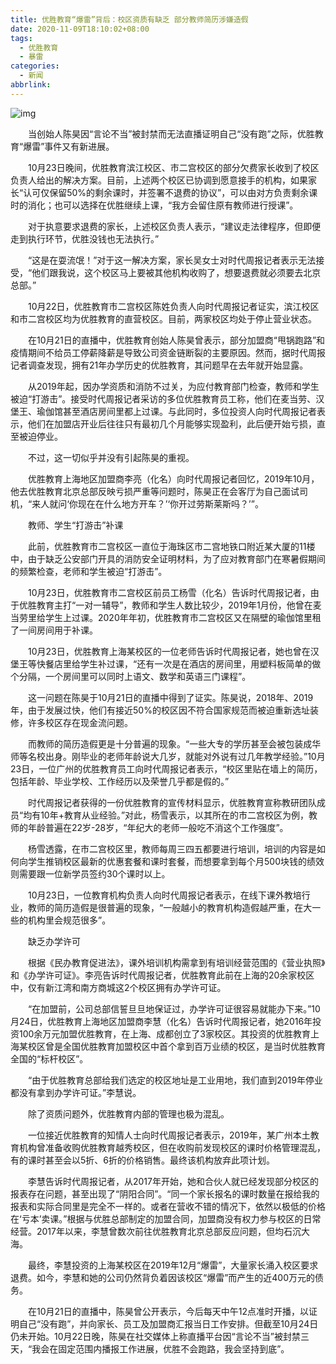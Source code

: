 ```yaml
---
title: 优胜教育“爆雷”背后：校区资质有缺乏 部分教师简历涉嫌造假
date: 2020-11-09T18:10:02+08:00
tags:
  - 优胜教育
  - 暴雷
categories:
  - 新闻
abbrlink:
---
```


![img](https://cdn.jsdelivr.net/gh/yakeing/Documentation@main/Hexo/images/321c-kcaeqzw9743724.jpg)

　　当创始人陈昊因“言论不当”被封禁而无法直播证明自己“没有跑”之际，优胜教育“爆雷”事件又有新进展。

　　10月23日晚间，优胜教育滨江校区、市二宫校区的部分欠费家长收到了校区负责人给出的解决方案。目前，上述两个校区已协调到愿意接手的机构，如果家长“认可仅保留50%的剩余课时，并签署不退费的协议”，可以由对方负责剩余课时的消化；也可以选择在优胜继续上课，“我方会留住原有教师进行授课”。

　　对于执意要求退费的家长，上述校区负责人表示，“建议走法律程序，但即便走到执行环节，优胜没钱也无法执行。”

　　“这是在耍流氓！”对于这一解决方案，家长吴女士对时代周报记者表示无法接受，“他们跟我说，这个校区马上要被其他机构收购了，想要退费就必须要去北京总部。”

　　10月22日，优胜教育市二宫校区陈姓负责人向时代周报记者证实，滨江校区和市二宫校区均为优胜教育的直营校区。目前，两家校区均处于停止营业状态。

　　在10月21日的直播中，优胜教育创始人陈昊曾表示，部分加盟商“甩锅跑路”和疫情期间不给员工停薪降薪是导致公司资金链断裂的主要原因。然而，据时代周报记者调查发现，拥有21年办学历史的优胜教育，其问题早在去年就开始显露。

　　从2019年起，因办学资质和消防不过关，为应付教育部门检查，教师和学生被迫“打游击”。接受时代周报记者采访的多位优胜教育员工称，他们在麦当劳、汉堡王、瑜伽馆甚至酒店房间里都上过课。与此同时，多位投资人向时代周报记者表示，他们在加盟店开业后往往只有最初几个月能够实现盈利，此后便开始亏损，直至被迫停业。

　　不过，这一切似乎并没有引起陈昊的重视。

　　优胜教育上海地区加盟商李亮（化名）向时代周报记者回忆，2019年10月，他去优胜教育北京总部反映亏损严重等问题时，陈昊正在会客厅为自己面试司机，“来人就问‘你现在在什么地方开车？’‘你开过劳斯莱斯吗？’”。

　　教师、学生“打游击”补课

　　此前，优胜教育市二宫校区一直位于海珠区市二宫地铁口附近某大厦的11楼中，由于缺乏公安部门开具的消防安全证明材料，为了应对教育部门在寒暑假期间的频繁检查，老师和学生被迫“打游击”。

　　10月23日，优胜教育市二宫校区前员工杨雪（化名）告诉时代周报记者，由于优胜教育主打“一对一辅导”，教师和学生人数比较少，2019年1月份，他曾在麦当劳里给学生上过课。2020年年初，优胜教育市二宫校区又在隔壁的瑜伽馆里租了一间房间用于补课。

　　10月23日，优胜教育上海某校区的一位老师告诉时代周报记者，她也曾在汉堡王等快餐店里给学生补过课，“还有一次是在酒店的房间里，用塑料板简单的做个分隔，一个房间里可以同时上语文、数学和英语三门课程”。

　　这一问题在陈昊于10月21日的直播中得到了证实。陈昊说，2018年、2019年，由于发展过快，他们有接近50%的校区因不符合国家规范而被迫重新选址装修，许多校区存在现金流问题。

　　而教师的简历造假更是十分普遍的现象。“一些大专的学历甚至会被包装成华师等名校出身。刚毕业的老师年龄说大几岁，就能对外说有过几年教学经验。”10月23日，一位广州的优胜教育员工向时代周报记者表示，“校区里贴在墙上的简历，包括年龄、毕业学校、工作经历以及荣誉几乎都是假的。”

　　时代周报记者获得的一份优胜教育的宣传材料显示，优胜教育宣称教研团队成员“均有10年+教育从业经验。”对此，杨雪表示，以其所在的市二宫校区为例，教师的年龄普遍在22岁-28岁，“年纪大的老师一般吃不消这个工作强度”。

　　杨雪透露，在市二宫校区里，教师每周三四五都要进行培训，培训的内容是如何向学生推销校区最新的优惠套餐和课时套餐，而想要拿到每个月500块钱的绩效则需要跟一位新学员签约30个课时以上。

　　10月23日，一位教育机构负责人向时代周报记者表示，在线下课外教培行业，教师的简历造假是很普遍的现象，“一般越小的教育机构造假越严重，在大一些的机构里会规范很多”。

　　缺乏办学许可

　　根据《民办教育促进法》，课外培训机构需拿到有培训经营范围的《营业执照》和《办学许可证》。李亮告诉时代周报记者，优胜教育此前在上海的20余家校区中，仅有新江湾和南方商城这2个校区拥有办学许可证。

　　“在加盟前，公司总部信誓旦旦地保证过，办学许可证很容易就能办下来。”10月24日，优胜教育上海地区加盟商李慧（化名）告诉时代周报记者，她2016年投资100余万元加盟优胜教育，在上海、成都创立了3家校区。其投资的优胜教育上海某校区曾是全国优胜教育加盟校区中首个拿到百万业绩的校区，是当时优胜教育全国的“标杆校区”。

　　“由于优胜教育总部给我们选定的校区地址是工业用地，我们直到2019年停业都没有拿到办学许可证。”李慧说。

　　除了资质问题外，优胜教育内部的管理也极为混乱。

　　一位接近优胜教育的知情人士向时代周报记者表示，2019年，某广州本土教育机构曾准备收购优胜教育越秀校区，但在收购前发现校区的课时价格管理混乱，有的课时甚至会以5折、6折的价格销售。最终该机构放弃此项计划。

　　李慧告诉时代周报记者，从2017年开始，她和合伙人就已经发现部分校区的报表存在问题，甚至出现了“阴阳合同”。“同一个家长报名的课时数量在报给我的报表和实际合同里是完全不一样的。或者在营收不错的情况下，依然以极低的价格在‘亏本’卖课。”根据与优胜总部制定的加盟合同，加盟商没有权力参与校区的日常经营。2017年以来，李慧曾数次前往优胜教育北京总部反应问题，但均石沉大海。

　　最终，李慧投资的上海某校区在2019年12月“爆雷”，大量家长涌入校区要求退费。如今，李慧和她的公司仍然背负着因该校区“爆雷”而产生的近400万元的债务。

　　在10月21日的直播中，陈昊曾公开表示，今后每天中午12点准时开播，以证明自己“没有跑”，并向家长、员工及加盟商汇报当日工作安排。但截至10月24日仍未开始。10月22日晚，陈昊在社交媒体上称直播平台因“言论不当”被封禁三天，“我会在固定范围内播报工作进展，优胜不会跑路，我会坚持到底”。